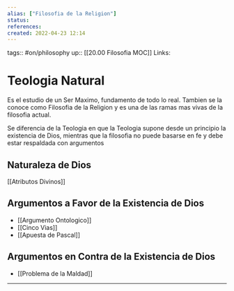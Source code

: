 ```yaml
---
alias: ["Filosofia de la Religion"]
status:
references:
created: 2022-04-23 12:14
---
```

tags:: #on/philosophy 
up:: [[20.00 Filosofia MOC]]
Links: 
# Teologia Natural
Es el estudio de un Ser Maximo, fundamento de todo lo real. Tambien se la conoce como Filosofia de la Religion y es una de las ramas mas vivas de la filosofia actual.

Se diferencia de la Teologia en que la Teologia supone desde un principio la existencia de Dios, mientras que la filosofia no puede basarse en fe y debe estar respaldada con argumentos

## Naturaleza de Dios
[[Atributos Divinos]]

## Argumentos a Favor de la Existencia de Dios
- [[Argumento Ontologico]]
- [[Cinco Vias]]
- [[Apuesta de Pascal]]

## Argumentos en Contra de la Existencia de Dios
- [[Problema de la Maldad]]

___